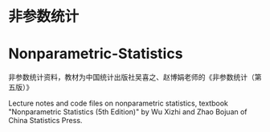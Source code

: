 # 非参数统计
# Nonparametric-Statistics

非参数统计资料，教材为中国统计出版社吴喜之、赵博娟老师的《非参数统计（第五版）》

Lecture notes and code files on nonparametric statistics, textbook "Nonparametric Statistics (5th Edition)" by Wu Xizhi and Zhao Bojuan of China Statistics Press.
